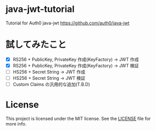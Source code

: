 # java-jwt-tutorial

Tutorial for Auth0 java-jwt
https://github.com/auth0/java-jwt

# 試してみたこと

- [x] RS256 + PublicKey, PrivateKey 作成(KeyFactory) -> JWT 作成
- [x] RS256 + PublicKey, PrivateKey 作成(KeyFactory) -> JWT 検証
- [ ] HS256 + Secret String -> JWT 作成
- [ ] HS256 + Secret String -> JWT 検証
- [ ] Custom Claims の汎用的な追加(T.B.D)

# License
This project is licensed under the MIT license. See the [LICENSE](./LICENSE) file for more info.

